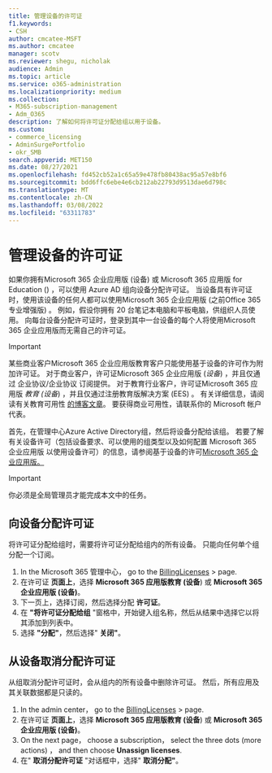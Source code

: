 ```yaml
---
title: 管理设备的许可证
f1.keywords:
- CSH
author: cmcatee-MSFT
ms.author: cmcatee
manager: scotv
ms.reviewer: shegu, nicholak
audience: Admin
ms.topic: article
ms.service: o365-administration
ms.localizationpriority: medium
ms.collection:
- M365-subscription-management
- Adm_O365
description: 了解如何将许可证分配给组以用于设备。
ms.custom:
- commerce_licensing
- AdminSurgePortfolio
- okr_SMB
search.appverid: MET150
ms.date: 08/27/2021
ms.openlocfilehash: fd452cb52a1c65a59e478fb80438ac95a57e8bf6
ms.sourcegitcommit: bdd6ffc6ebe4e6cb212ab22793d9513dae6d798c
ms.translationtype: MT
ms.contentlocale: zh-CN
ms.lasthandoff: 03/08/2022
ms.locfileid: "63311783"
---
```

# <a name="manage-licenses-for-devices"></a>管理设备的许可证

如果你拥有Microsoft 365 企业应用版 (设备) 或 Microsoft 365 应用版 for Education () ，可以使用 Azure AD 组向设备分配许可证。 当设备具有许可证时，使用该设备的任何人都可以使用Microsoft 365 企业应用版 (之前Office 365 专业增强版) 。 例如，假设你拥有 20 台笔记本电脑和平板电脑，供组织人员使用。 向每台设备分配许可证时，登录到其中一台设备的每个人将使用Microsoft 365 企业应用版而无需自己的许可证。

> [!IMPORTANT]
> 某些商业客户Microsoft 365 企业应用版教育客户只能使用基于设备的许可作为附加许可证。 对于商业客户，许可证Microsoft 365 企业应用版 (*设备*) ，并且仅通过 企业协议/企业协议 订阅提供。 对于教育行业客户，许可证Microsoft 365 应用版 *教育 (设备*) ，并且仅通过注册教育版解决方案 (EES) 。 有关详细信息，请阅读有关教育可用性 [的博客文章](https://educationblog.microsoft.com/2019/08/attention-it-administrators-announcing-office-365-proplus-device-based-subscription-for-education)。 要获得商业可用性，请联系你的 Microsoft 帐户代表。

首先，在管理中心Azure Active Directory组，然后将设备分配给该组。 若要了解有关设备许可（包括设备要求、可以使用的组类型以及如何配置 Microsoft 365 企业应用版 以使用设备许可）的信息，请参阅基于设备的许可[Microsoft 365 企业应用版。](/deployoffice/device-based-licensing)

> [!IMPORTANT]
> 你必须是全局管理员才能完成本文中的任务。

## <a name="assign-licenses-to-devices"></a>向设备分配许可证

将许可证分配给组时，需要将许可证分配给组内的所有设备。 只能向任何单个组分配一个订阅。

1. In the Microsoft 365 管理中心， go to the <a href="https://go.microsoft.com/fwlink/p/?linkid=842264" target="_blank">BillingLicenses</a>  >  page.
2. 在许可证 **页面上**，选择 **Microsoft 365 应用版教育 (设备**) 或 **Microsoft 365 企业应用版 (设备)**。
3. 下一页上，选择订阅，然后选择分配 **许可证**。
4. 在 **"将许可证分配给组** "窗格中，开始键入组名称，然后从结果中选择它以将其添加到列表中。
5. 选择 **"分配"**，然后选择" **关闭"**。

## <a name="unassign-licenses-from-devices"></a>从设备取消分配许可证

从组取消分配许可证时，会从组内的所有设备中删除许可证。 然后，所有应用及其关联数据都是只读的。

1. In the admin center， go to the <a href="https://go.microsoft.com/fwlink/p/?linkid=842264" target="_blank">BillingLicenses</a>  >  page.
2. 在许可证 **页面上**，选择 **Microsoft 365 应用版教育 (设备**) 或 **Microsoft 365 企业应用版 (设备)**。
3. On the next page， choose a subscription， select the three dots (more actions) ， and then choose **Unassign licenses**.
4. 在" **取消分配许可证** "对话框中，选择" **取消分配"**。
